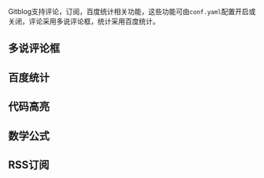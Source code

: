 <!--
author: jockchou
date: 2015-07-30
title: GitBlog评论，订阅，统计功能
tags: GitBlog
category: GitBlog
status: publish
summary: Gitblog支持评论，订阅，百度统计相关功能，这些功能可由`conf.yaml`配置开启或关闭，评论采用多说评论框，统计采用百度统计。
-->

Gitblog支持评论，订阅，百度统计相关功能，这些功能可由`conf.yaml`配置开启或关闭，评论采用多说评论框，统计采用百度统计。


## 多说评论框 ##
## 百度统计 ##
## 代码高亮 ##
## 数学公式 ##
## RSS订阅 ##